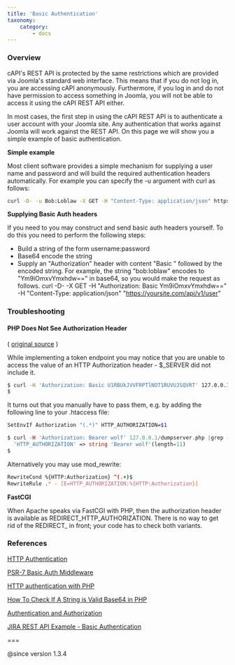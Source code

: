 ```yaml
---
title: 'Basic Authentication'
taxonomy:
    category:
        - docs
---
```


### Overview
cAPI's REST API is protected by the same restrictions which are provided via Joomla's standard web interface. This means that if you do not log in, you are accessing cAPI anonymously. Furthermore, if you log in and do not have permission to access something in Joomla, you will not be able to access it using the cAPI REST API either.

In most cases, the first step in using the cAPI REST API is to authenticate a user account with your Joomla site. Any authentication that works against Joomla will work against the REST API. On this page we will show you a simple example of basic authentication.

**Simple example**

Most client software provides a simple mechanism for supplying a user name and password and will build the required authentication headers automatically. For example you can specify the -u argument with curl as follows:
``` bash
curl -D- -u Bob:Loblaw -X GET -H "Content-Type: application/json" https://yoursite.com/api/v1/user
```
**Supplying Basic Auth headers**

If you need to you may construct and send basic auth headers yourself. To do this you need to perform the following steps:

* Build a string of the form username:password
* Base64 encode the string
* Supply an "Authorization" header with content "Basic " followed by the encoded string. For example, the string "bob:loblaw" encodes to "Ym9iOmxvYmxhdw==" in base64, so you would make the request as follows.
curl -D- -X GET -H "Authorization: Basic Ym9iOmxvYmxhdw==" -H "Content-Type: application/json" "https://yoursite.com/api/v1/user"



### Troubleshooting

#### PHP Does Not See Authorization Header

( [original source](https://cweiske.de/tagebuch/php-apache-authorization.htm) )

While implementing a token endpoint you may notice that you are unable to access the value of an HTTP Authorization header - $_SERVER did not include it. 

``` bash
$ curl -H 'Authorization: Basic U1RBUkJVVFRPTlNOT1RUVUJSQVRT' 127.0.0.1/securepage.php |grep -i auth
$
```

It turns out that you manually have to pass them, e.g. by adding the following line to your .htaccess file:

``` bash
SetEnvIf Authorization "(.*)" HTTP_AUTHORIZATION=$1
```
``` php
$ curl -H 'Authorization: Bearer wolf' 127.0.0.1/dumpserver.php |grep -i auth
  'HTTP_AUTHORIZATION' => string 'Bearer wolf'(length=11)
$
```

Alternatively you may use mod_rewrite:

``` bash
RewriteCond %{HTTP:Authorization} ^(.+)$
RewriteRule .* - [E=HTTP_AUTHORIZATION:%{HTTP:Authorization}]
```
**FastCGI**

When Apache speaks via FastCGI with PHP, then the authorization header is available as REDIRECT_HTTP_AUTHORIZATION. There is no way to get rid of the REDIRECT_ in front; your code has to check both variants.


### References

[HTTP Authentication](https://developer.mozilla.org/en-US/docs/Web/HTTP/Authentication)

[PSR-7 Basic Auth Middleware](https://github.com/tuupola/slim-basic-auth/tree/2.x)

[HTTP authentication with PHP](http://php.net/manual/en/features.http-auth.php)

[How To Check If A String is Valid Base64 in PHP](https://stackoverflow.com/a/10797086/5361267)

[Authentication and Authorization](https://httpd.apache.org/docs/2.4/howto/auth.html)

[JIRA REST API Example - Basic Authentication](https://developer.atlassian.com/jiradev/jira-apis/jira-rest-apis/jira-rest-api-tutorials/jira-rest-api-example-basic-authentication)

===

@since version 1.3.4